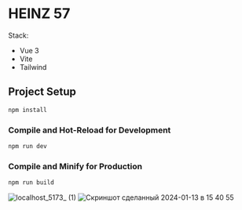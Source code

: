 # HEINZ 57 
Stack: 
- Vue 3 
- Vite
- Tailwind

## Project Setup

```sh
npm install
```

### Compile and Hot-Reload for Development

```sh
npm run dev
```

### Compile and Minify for Production

```sh
npm run build
```
![localhost_5173_ (1)](https://github.com/ZhenyaMelnichuk/HEINZ-57/assets/95444560/a3bf6ba8-4431-4085-8903-e13111c68a14)
![Скриншот сделанный 2024-01-13 в 15 40 55](https://github.com/ZhenyaMelnichuk/HEINZ-57/assets/95444560/5fb32263-7363-4cad-89ad-608634997ef4)

